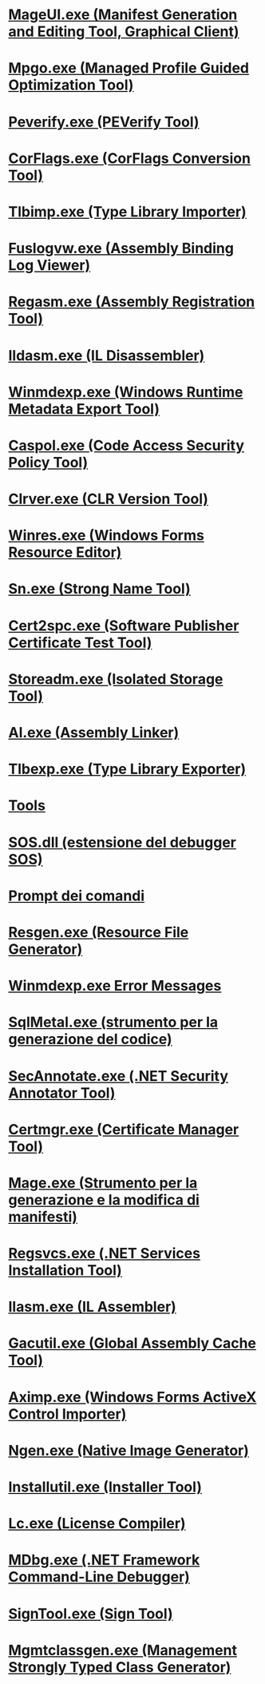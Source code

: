 # [MageUI.exe (Manifest Generation and Editing Tool, Graphical Client)](mageui-exe-manifest-generation-and-editing-tool-graphical-client.md)
# [Mpgo.exe (Managed Profile Guided Optimization Tool)](mpgo-exe-managed-profile-guided-optimization-tool.md)
# [Peverify.exe (PEVerify Tool)](peverify-exe-peverify-tool.md)
# [CorFlags.exe (CorFlags Conversion Tool)](corflags-exe-corflags-conversion-tool.md)
# [Tlbimp.exe (Type Library Importer)](tlbimp-exe-type-library-importer.md)
# [Fuslogvw.exe (Assembly Binding Log Viewer)](fuslogvw-exe-assembly-binding-log-viewer.md)
# [Regasm.exe (Assembly Registration Tool)](regasm-exe-assembly-registration-tool.md)
# [Ildasm.exe (IL Disassembler)](ildasm-exe-il-disassembler.md)
# [Winmdexp.exe (Windows Runtime Metadata Export Tool)](winmdexp-exe-windows-runtime-metadata-export-tool.md)
# [Caspol.exe (Code Access Security Policy Tool)](caspol-exe-code-access-security-policy-tool.md)
# [Clrver.exe (CLR Version Tool)](clrver-exe-clr-version-tool.md)
# [Winres.exe (Windows Forms Resource Editor)](winres-exe-windows-forms-resource-editor.md)
# [Sn.exe (Strong Name Tool)](sn-exe-strong-name-tool.md)
# [Cert2spc.exe (Software Publisher Certificate Test Tool)](cert2spc-exe-software-publisher-certificate-test-tool.md)
# [Storeadm.exe (Isolated Storage Tool)](storeadm-exe-isolated-storage-tool.md)
# [Al.exe (Assembly Linker)](al-exe-assembly-linker.md)
# [Tlbexp.exe (Type Library Exporter)](tlbexp-exe-type-library-exporter.md)
# [Tools](index.md)
# [SOS.dll (estensione del debugger SOS)](sos-dll-sos-debugging-extension.md)
# [Prompt dei comandi](developer-command-prompt-for-vs.md)
# [Resgen.exe (Resource File Generator)](resgen-exe-resource-file-generator.md)
# [Winmdexp.exe Error Messages](winmdexp-exe-error-messages.md)
# [SqlMetal.exe (strumento per la generazione del codice)](sqlmetal-exe-code-generation-tool.md)
# [SecAnnotate.exe (.NET Security Annotator Tool)](secannotate-exe-net-security-annotator-tool.md)
# [Certmgr.exe (Certificate Manager Tool)](certmgr-exe-certificate-manager-tool.md)
# [Mage.exe (Strumento per la generazione e la modifica di manifesti)](mage-exe-manifest-generation-and-editing-tool.md)
# [Regsvcs.exe (.NET Services Installation Tool)](regsvcs-exe-net-services-installation-tool.md)
# [Ilasm.exe (IL Assembler)](ilasm-exe-il-assembler.md)
# [Gacutil.exe (Global Assembly Cache Tool)](gacutil-exe-gac-tool.md)
# [Aximp.exe (Windows Forms ActiveX Control Importer)](aximp-exe-windows-forms-activex-control-importer.md)
# [Ngen.exe (Native Image Generator)](ngen-exe-native-image-generator.md)
# [Installutil.exe (Installer Tool)](installutil-exe-installer-tool.md)
# [Lc.exe (License Compiler)](lc-exe-license-compiler.md)
# [MDbg.exe (.NET Framework Command-Line Debugger)](mdbg-exe.md)
# [SignTool.exe (Sign Tool)](signtool-exe.md)
# [Mgmtclassgen.exe (Management Strongly Typed Class Generator)](mgmtclassgen-exe.md)
